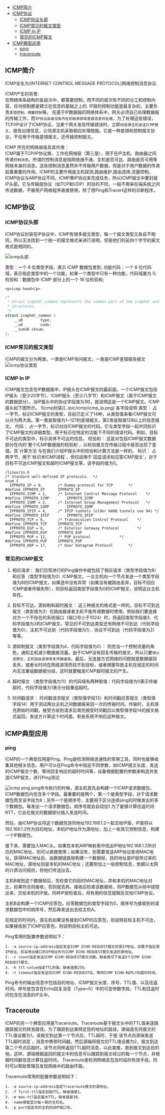 * [ICMP简介](#1)
* [ICMP协议](#2)
   - [ICMP协议头部](#2.1)
   - [ICMP常见的报文类型](#2.2)
   - [ICMP In IP](#2.3)
   - [常见的ICMP报文](#2.4)
* [ICMP典型运用](#3)
  - [ping](#3.1)
  - [traceroute](#3.2)

<h2 id="1">ICMP简介</h2>
ICMP全名为(INTERNET CONTROL MESSAGE PROTOCOL)网络控制消息协议.

ICMP产生的背景:   
在网络体系结构的各层次中，都需要控制，而不同的层次有不同的分工和控制内容，任何控制都是建立在信息的基础之上的. IP层的控制功能是最复杂的，主要负责`差错控制、拥塞控制`等。 在基于IP数据报的网络体系中，网关必须自己处理数据报的传输工作，而`IP协议自身没有内在机制来获取差错信息并处理`。为了处理这些错误，TCP/IP设计了ICMP协议，当某个网关发现传输错误时，立即`向信源主机发送ICMP报文`，报告出错信息，让信源主机采取相应处理措施。它是一种差错和控制报文协议，不仅用于传输差错报文，还传输控制报文。

ICMP 所在的网络层级及其作用：  
ICMP属于TCP/IP协议族，工作在网络层（第三层），用于在IP主机、路由器之间传递`控制消息`。所谓的控制消息是指网络通不通、主机是否可达、路由是否可用等网络本身的消息。这些控制消息虽然并不传输用户数据，但是对于用户数据的传递起着重要的作用。ICMP的主要作用是主机探测,路由维护,路由选择,流量控制。  
ICMP协议与ARP协议不同，ICMP靠IP协议来完成任务，所以ICMP报文中要封装IP头部。它与传输层协议（如TCP和UDP）的目的不同，一般不用来在端系统之间传送数据，不被用户网络程序直接使用，除了想Ping和Tracert这样的诊断程序。

<h2 id="2">ICMP协议</h2>
<h3 id="2.1">ICMP协议头部</h3>
ICMP协议封装在IP协议中，ICMP有很多报文类型，每一个报文类型又各自不相同，所以无法找到一个统一的报文格式来进行说明，但是他们的前四个字节的报文格式是相同的。

![icmp头部](../pic/icmp/icmp_head.png)

类型：一个 8 位类型字段，表示 ICMP 数据包类型;
功能代码：一个 8 位代码域，表示指定类型中的一个功能，如果一个类型中只有一种功能，代码域置为 0;
检验和：数据包中 ICMP 部分上的一个 16 位检验和;
```
<p>icmp head</p>
```

```c
/*
 * Struct icmphdr_common represents the common part of the icmphdr and icmp6hdr
 * structures.
 */
struct icmphdr_common {
	__u8		type;
	__u8		code;
	__sum16	cksum;
};
```



<h3 id="2.2">ICMP常见的报文类型</h3>

ICMP的报文分为两类，一类是ICMP询问报文，一类是ICMP差错报告报文
![icmp协议类型](../pic/icmp/icmp_pkg_type.png)

<h3 id="2.3">ICMP In IP</h3>
ICMP报文包含在IP数据报中，IP报头在ICMP报文的最前面。一个ICMP报文包括IP报头（至少20字节）、ICMP报头（至少八字节）和ICMP报文（属于ICMP报文的数据部分）。当IP报头中的协议字段值为1时，就说明这是一个ICMP报文。ICMP报头如下图所示。
![icmp封装](../pic/icmp/icmp_ip.png)
各字段说明
类型： 占一字节，标识ICMP报文的类型，目前已定义了14种，从类型值来看ICMP报文可以分为两大类。第一类是取值为1~127的差错报文，第2类是取值128以上的信息报文。
代码： 占一字节，标识对应ICMP报文的代码。它与类型字段一起共同标识了ICMP报文的详细类型。用于标示在特定的功能下不同的错误代码。例如，目标不可达的类型中，标示具体不可达的信息。
校验和： 这是对包括ICMP报文数据部分在内的`整个ICMP数据报的校验和`，以检验报文在传输过程中是否出现了差错。其`计算方法`与在我们介绍IP报头中的校验和计算方法是一样的。
标识： 占两字节，用于`标识本ICMP进程`，但仅适用于`回显请求和应答ICMP报文`，对于目标不可达ICMP报文和超时ICMP报文等，该字段的值为0。

```
/linux/in.h
/* Standard well-defined IP protocols.  */
enum {
  IPPROTO_IP = 0,		/* Dummy protocol for TCP		*/
#define IPPROTO_IP		IPPROTO_IP
  IPPROTO_ICMP = 1,		/* Internet Control Message Protocol	*/
#define IPPROTO_ICMP		IPPROTO_ICMP
  IPPROTO_IGMP = 2,		/* Internet Group Management Protocol	*/
#define IPPROTO_IGMP		IPPROTO_IGMP
  IPPROTO_IPIP = 4,		/* IPIP tunnels (older KA9Q tunnels use 94) */
#define IPPROTO_IPIP		IPPROTO_IPIP
  IPPROTO_TCP = 6,		/* Transmission Control Protocol	*/
#define IPPROTO_TCP		IPPROTO_TCP
  IPPROTO_EGP = 8,		/* Exterior Gateway Protocol		*/
#define IPPROTO_EGP		IPPROTO_EGP
  IPPROTO_PUP = 12,		/* PUP protocol				*/
#define IPPROTO_PUP		IPPROTO_PUP
  IPPROTO_UDP = 17,		/* User Datagram Protocol		*/
```


<h3 id="2.4">常见的ICMP报文</h3>

1. 相应请求： 我们日常进行的Ping操作中就包括了相应请求（类型字段值为8）和应答（类型字段值为0）ICMP报文。一台主机向一个节点发送一个类型字段值为8的ICMP报文，如果途中没有异常（如果没有被路由丢弃，目标不回应ICMP或者传输失败），则目标返回类型字段值为0的ICMP报文，说明这台主机存在。

2. 目标不可达，源抑制和超时报文： 这三种报文的格式是一样的。目标不可到达报文（类型值为3）在路由器或者主机不能传递数据时使用。例如我们要连接对方一个不存在的系统端口（端口号小于1024）时，将返回类型字段值3、代码字段值为3的ICMP报文。常见的不可到达类型还有网络不可到达（代码字段值为0）、主机不可达到（代码字段值为1）、协议不可到达（代码字段值为2）等等。 

3. 源抑制报文（类型字段值为4，代码字段值为0）： 则充当一个控制流量的角色，通知主机减少数据报流量。由于ICMP没有回复传输的报文，所以只要`停止该报文，主机就会逐渐恢复传输速率`。最后，无连接方式网络的问题就是数据报回丢失，或者长时间在网络游荡而找不到目标，或者拥塞导致主机在规定的时间内无法重组数据报分段，这时就要触发ICMP超时报文的产生。 

4. 超时报文 （类型字段值为11）的代码域有两种取值：代码字段值为0表示传输超时，代码字段值为1表示分段重组超时。

5. 时间戳请求： 时间戳请求报文（类型值字段13）和时间戳应答报文（类型值字段14）用于测试两台主机之间数据报来回一次的传输时间。传输时，主机填充原始时间戳，接受方收到请求后填充接受时间戳后以类型值字段14的报文格式返回，发送方计算这个时间差。有些系统不响应这种报文。

<h2 id="3">ICMP典型应用</h2>
<h3 id="3.1">ping</h3>

ICMP的一个典型应用是Ping。Ping是检测网络连通性的常用工具，同时也能够收集其他相关信息。用户可以在Ping命令中指定不同参数，如ICMP报文长度、发送的ICMP报文个数、等待回复响应的超时时间等，设备根据配置的参数来构造并发送ICMP报文，进行Ping测试

![icmp ping](../pic/icmp/icmp_ping.png)
ping命令执行的时候，源主机首先会构建一个ICMP请求数据包，ICMP数据包内包含多个字段。最重要的是两个，第一个是类型字段，对于请求数据包而言该字段为8；另外一个是顺序号，主要用于区分连续ping的时候发出的多个数据包。每发出一个请求数据包，顺序号就会自动加1.为了能够计算往返时间RTT，它会在报文的数据部分插入发送时间。

然后，由ICMP协议将这个数据包连同地址192.168.1.2一起交给IP层，IP层将以192.168.1.2作为目的地址，本机IP地址作为源地址，加上一些其它控制信息，构建一个IP数据包。

接下来，需要加入MAC头。如果在本机ARP映射表中找出IP地址192.168.1.2所对应的MAC地址，则可以直接使用；如果没有，则需要发送ARP协议查询MAC地址，获得MAC地址后，由数据链路层构建一个数据帧，目的地址是IP层传过来的MAC地址，源地址则是本机的MAC地址；还要附加上一些控制信息，依据以太网的介质访问规则，将他们传送出去。

主机B收到这个数据帧后，先检查它的目的MAC地址，并和本机的MAC地址对比，如果符合则接收，否则就丢弃。接收后检查该数据帧，将IP数据包从帧中提取出来，交给本机的IP层。同样IP层检查后，将有用的信息提取后交给ICMP协议。

主机B会构建一个ICMP应答包，应答数据包的类型字段为0，顺序号为接收到的请求数据包中的顺序号，然后再发送出去给主机A。

在规定的时间内，源主机如果没有接到ICMP的应答包，则说明目标主机不可达，如果接收到了ICMP应答包，则说明目标主机可达。

Ping常用的配置参数说明如下：
```
1. -a source-ip-address指定发送ICMP ECHO-REQUEST报文的源IP地址。如果不指定源IP地址，将采用出接口的IP地址作为ICMP ECHO-REQUEST报文发送的源地址。
2. -c count指定发送ICMP ECHO-REQUEST报文次数。缺省情况下发送5个ICMP ECHO-REQUEST报文。
3. -h ttl-value指定TTL的值。缺省值是255。
4. -t timeout指定发送完ICMP ECHO-REQUEST后，等待ICMP ECHO-REPLY的超时时间。
```
Ping命令的输出信息中包括目的地址、ICMP报文长度、序号、TTL值、以及往返时间。序号是包含在Echo回复消息（Type=0）中的可变参数字段，TTL和往返时间包含在消息的IP头中。

<h2 id="3.2">Traceroute</h2>
ICMP的另一个典型应用是Traceroute。Traceroute基于报文头中的TTL值来逐跳跟踪报文的转发路径。为了跟踪到达某特定目的地址的路径，源端首先将报文的TTL值设置为1。该报文到达第一个节点后，TTL超时，于是`该节点向源端发送TTL超时消息`，消息中携带时间戳。然后源端将报文的TTL值设置为2，报文到达第二个节点后超时，该节点同样返回TTL超时消息，以此类推，直到报文到达目的地。这样，源端根据返回的报文中的信息可以跟踪到报文经过的每一个节点，并根据时间戳信息计算往返时间。
Traceroute是检测网络丢包及时延的有效手段，同时可以帮助管理员发现网络中的路由环路。

Traceroute常用的配置参数说明如下：
```
1. -a source-ip-address指定Traceroute报文的源地址。
2. -f first-ttl指定初始TTL。缺省值是1。
3. -m max-ttl指定最大TTL。缺省值是30。
4. -name使能显示每一跳的主机名。
5. -p port指定目的主机的UDP端口号。
```
